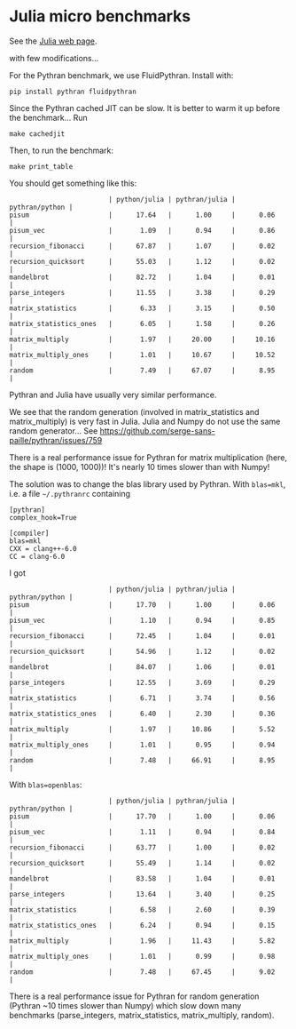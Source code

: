 # Julia micro benchmarks

See the [Julia web page](https://julialang.org/benchmarks/).

with few modifications...

For the Pythran benchmark, we use FluidPythran. Install with:

```
pip install pythran fluidpythran
```

Since the Pythran cached JIT can be slow. It is better to warm it up before the benchmark... Run

```
make cachedjit
```

Then, to run the benchmark:

```
make print_table
```

You should get something like this:

```
                         | python/julia | pythran/julia | pythran/python |
pisum                    |      17.64   |      1.00     |      0.06      |
pisum_vec                |       1.09   |      0.94     |      0.86      |
recursion_fibonacci      |      67.87   |      1.07     |      0.02      |
recursion_quicksort      |      55.03   |      1.12     |      0.02      |
mandelbrot               |      82.72   |      1.04     |      0.01      |
parse_integers           |      11.55   |      3.38     |      0.29      |
matrix_statistics        |       6.33   |      3.15     |      0.50      |
matrix_statistics_ones   |       6.05   |      1.58     |      0.26      |
matrix_multiply          |       1.97   |     20.00     |     10.16      |
matrix_multiply_ones     |       1.01   |     10.67     |     10.52      |
random                   |       7.49   |     67.07     |      8.95      |
```

Pythran and Julia have usually very similar performance.

We see that the random generation (involved in matrix_statistics and
matrix_multiply) is very fast in Julia. Julia and Numpy do not use the same
random generator... See https://github.com/serge-sans-paille/pythran/issues/759

There is a real performance issue for Pythran for matrix multiplication (here,
the shape is (1000, 1000))! It's nearly 10 times slower than with Numpy!

The solution was to change the blas library used by Pythran. With `blas=mkl`,
i.e. a file `~/.pythranrc` containing

```
[pythran]
complex_hook=True

[compiler]
blas=mkl
CXX = clang++-6.0
CC = clang-6.0
```

I got

```
                         | python/julia | pythran/julia | pythran/python |
pisum                    |      17.70   |      1.00     |      0.06      |
pisum_vec                |       1.10   |      0.94     |      0.85      |
recursion_fibonacci      |      72.45   |      1.04     |      0.01      |
recursion_quicksort      |      54.96   |      1.12     |      0.02      |
mandelbrot               |      84.07   |      1.06     |      0.01      |
parse_integers           |      12.55   |      3.69     |      0.29      |
matrix_statistics        |       6.71   |      3.74     |      0.56      |
matrix_statistics_ones   |       6.40   |      2.30     |      0.36      |
matrix_multiply          |       1.97   |     10.86     |      5.52      |
matrix_multiply_ones     |       1.01   |      0.95     |      0.94      |
random                   |       7.48   |     66.91     |      8.95      |
```

With `blas=openblas`:

```
                         | python/julia | pythran/julia | pythran/python |
pisum                    |      17.70   |      1.00     |      0.06      |
pisum_vec                |       1.11   |      0.94     |      0.84      |
recursion_fibonacci      |      63.77   |      1.00     |      0.02      |
recursion_quicksort      |      55.49   |      1.14     |      0.02      |
mandelbrot               |      83.58   |      1.04     |      0.01      |
parse_integers           |      13.64   |      3.40     |      0.25      |
matrix_statistics        |       6.58   |      2.60     |      0.39      |
matrix_statistics_ones   |       6.24   |      0.94     |      0.15      |
matrix_multiply          |       1.96   |     11.43     |      5.82      |
matrix_multiply_ones     |       1.01   |      0.99     |      0.98      |
random                   |       7.48   |     67.45     |      9.02      |
```

There is a real performance issue for Pythran for random generation (Pythran
~10 times slower than Numpy) which slow down many benchmarks (parse_integers,
matrix_statistics, matrix_multiply, random).
